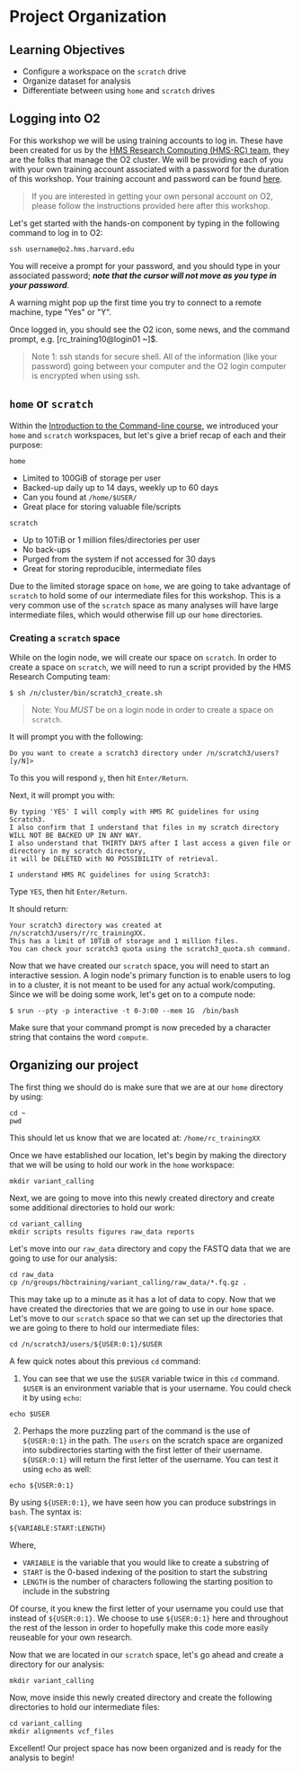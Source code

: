 # Project Organization

## Learning Objectives
- Configure a workspace on the `scratch` drive
- Organize dataset for analysis
- Differentiate between using `home` and `scratch` drives

## Logging into O2

For this workshop we will be using training accounts to log in. These have been created for us by the [HMS Research Computing (HMS-RC) team](https://it.hms.harvard.edu/our-services/research-computing), they are the folks that manage the O2 cluster. We will be providing each of you with your own training account associated with a password for the duration of this workshop. Your training account and password can be found [here]().

> If you are interested in getting your own personal account on O2, please follow the instructions provided here after this workshop.

Let's get started with the hands-on component by typing in the following command to log in to O2:

```
ssh username@o2.hms.harvard.edu
```

You will receive a prompt for your password, and you should type in your associated password; ***note that the cursor will not move as you type in your password***.

A warning might pop up the first time you try to connect to a remote machine, type "Yes" or "Y".

Once logged in, you should see the O2 icon, some news, and the command prompt, e.g. [rc_training10@login01 ~]$.

> Note 1: ssh stands for secure shell. All of the information (like your password) going between your computer and the O2 login computer is encrypted when using ssh.

## `home` or `scratch`

Within the [Introduction to the Command-line course](https://hbctraining.github.io/Intro-to-shell-flipped/schedule/), we introduced your `home` and `scratch` workspaces, but let's give a brief recap of each and their purpose:

`home`
 - Limited to 100GiB of storage per user
 - Backed-up daily up to 14 days, weekly up to 60 days
 - Can you found at `/home/$USER/`
 - Great place for storing valuable file/scripts

`scratch`
 - Up to 10TiB or 1 million files/directories per user
 - No back-ups
 - Purged from the system if not accessed for 30 days
 - Great for storing reproducible, intermediate files

Due to the limited storage space on `home`, we are going to take advantage of `scratch` to hold some of our intermediate files for this workshop. This is a very common use of the `scratch` space as many analyses will have large intermediate files, which would otherwise fill up our `home` directories.

### Creating a `scratch` space

While on the login node, we will create our space on `scratch`. In order to create a space on `scratch`, we will need to run a script provided by the HMS Research Computing team:

```
$ sh /n/cluster/bin/scratch3_create.sh
```

> Note: You *MUST* be on a login node in order to create a space on `scratch`.

It will prompt you with the following:

```
Do you want to create a scratch3 directory under /n/scratch3/users? [y/N]> 
```

To this you will respond `y`, then hit `Enter/Return`.


Next, it will prompt you with:

```
By typing 'YES' I will comply with HMS RC guidelines for using Scratch3.
I also confirm that I understand that files in my scratch directory WILL NOT BE BACKED UP IN ANY WAY.
I also understand that THIRTY DAYS after I last access a given file or directory in my scratch directory,
it will be DELETED with NO POSSIBILITY of retrieval.

I understand HMS RC guidelines for using Scratch3: 
```

Type `YES`, then hit `Enter/Return`.

It should return:

```
Your scratch3 directory was created at /n/scratch3/users/r/rc_trainingXX.
This has a limit of 10TiB of storage and 1 million files.
You can check your scratch3 quota using the scratch3_quota.sh command.
```

Now that we have created our `scratch` space, you will need to start an interactive session. A login node's primary function is to enable users to log in to a cluster, it is not meant to be used for any actual work/computing. Since we will be doing some work, let's get on to a compute node:

```
$ srun --pty -p interactive -t 0-3:00 --mem 1G  /bin/bash
````

Make sure that your command prompt is now preceded by a character string that contains the word `compute`.

## Organizing our project

The first thing we should do is make sure that we are at our `home` directory by using:

```
cd ~
pwd
```

This should let us know that we are located at: `/home/rc_trainingXX`

Once we have established our location, let's begin by making the directory that we will be using to hold our work in the `home` workspace:

```
mkdir variant_calling
```

Next, we are going to move into this newly created directory and create some additional directories to hold our work:

```
cd variant_calling
mkdir scripts results figures raw_data reports
```

Let's move into our `raw_data` directory and copy the FASTQ data that we are going to use for our analysis:

```
cd raw_data
cp /n/groups/hbctraining/variant_calling/raw_data/*.fq.gz .
```

This may take up to a minute as it has a lot of data to copy. Now that we have created the directories that we are going to use in our `home` space. Let's move to our `scratch` space so that we can set up the directories that we are going to there to hold our intermediate files:

```
cd /n/scratch3/users/${USER:0:1}/$USER
```

A few quick notes about this previous `cd` command:

1. You can see that we use the `$USER` variable twice in this `cd` command. `$USER` is an environment variable that is your username. You could check it by using `echo`:

```
echo $USER
```

2. Perhaps the more puzzling part of the command is the use of `${USER:0:1}` in the path. The `users` on the scratch space are organized into subdirectories starting with the first letter of their username. `${USER:0:1}` will return the first letter of the username. You can test it using `echo` as well:

```
echo ${USER:0:1}
```

By using `${USER:0:1}`, we have seen how you can produce substrings in `bash`. The syntax is:

```
${VARIABLE:START:LENGTH}
```

Where, 
  - `VARIABLE` is the variable that you would like to create a substring of
  - `START` is the 0-based indexing of the position to start the substring
  - `LENGTH` is the number of characters following the starting position to include in the substring

Of course, it you knew the first letter of your username you could use that instead of `${USER:0:1}`. We choose to use `${USER:0:1}` here and throughout the rest of the lesson in order to hopefully make this code more easily reuseable for your own research.

Now that we are located in our `scratch` space, let's go ahead and create a directory for our analysis:

```
mkdir variant_calling
```

Now, move inside this newly created directory and create the following directories to hold our intermediate files:

```
cd variant_calling
mkdir alignments vcf_files
```

Excellent! Our project space has now been organized and is ready for the analysis to begin!



